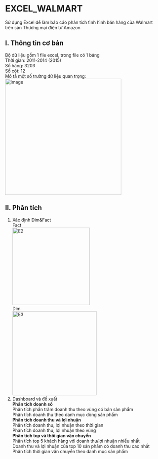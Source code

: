 # EXCEL_WALMART 
Sử dụng Excel để làm báo cáo phân tích tình hình bán hàng của Walmart trên sàn Thương mại điện tử Amazon <br>
## I. Thông tin cơ bản
Bộ dữ liệu gồm 1 file excel, trong file có 1 bảng<br>
Thời gian: 2011-2014 (2015)<br>
Số hàng: 3203<br>
Số cột: 12<br>
Mô tả một số trường dữ liệu quan trọng:<br>
<img width="376" alt="image" src="https://github.com/user-attachments/assets/c564346c-8887-4f89-8952-e861e3cc3df4" /><br>
## II. Phân tích
1. Xác định Dim&Fact<br>
   Fact<br>
   <img width="250" alt="E2" src="https://github.com/user-attachments/assets/70c6c9ae-d8e3-476e-93fd-30058568908f" /><br>
   Dim<br>
   <img width="272" alt="E3" src="https://github.com/user-attachments/assets/2227b962-c1d8-4e56-85d9-4e0f944684d7" /><br>
2. Dashboard và đề xuất<br>
**Phân tích doanh số** <br> 
Phân tích phần trăm doanh thu theo vùng có bán sản phẩm <br>
Phân tích doanh thu theo danh mục dòng sản phẩm <br>
**Phân tích doanh thu và lợi nhuận** <br>
Phân tích doanh thu, lợi nhuận theo thời gian <br>
Phân tích doanh thu, lợi nhuận theo vùng <br>
**Phân tích top và thời gian vận chuyển** <br>
Phân tích top 5 khách hàng với doanh thu/lợi nhuận nhiều nhất<br>
Doanh thu và lợi nhuận của top 10 sản phẩm có doanh thu cao nhất<br>
Phân tích thời gian vận chuyển theo danh mục sản phẩm<br> 
